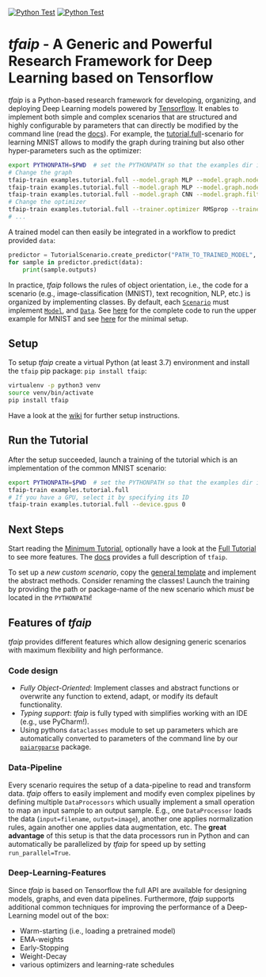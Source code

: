 [![Python Test](https://github.com/Planet-AI-GmbH/tfaip/actions/workflows/python-test.yml/badge.svg)](https://github.com/Planet-AI-GmbH/tfaip/actions/workflows/python-test.yml)
[![Python Test](https://github.com/Planet-AI-GmbH/tfaip/actions/workflows/python-publish.yml/badge.svg)](https://github.com/Planet-AI-GmbH/tfaip/actions/workflows/python-publish.yml)

# _tfaip_ - A Generic and Powerful Research Framework for Deep Learning based on Tensorflow

*tfaip* is a Python-based research framework for developing, organizing, and deploying Deep Learning models powered by [Tensorflow](https://www.tensorflow.org/).
It enables to implement both simple and complex scenarios that are structured and highly configurable by parameters that can directly be modified by the command line (read the [docs](https://tfaip.readthedocs.io)).
For example, the [tutorial.full](examples/tutorial/full)-scenario for learning MNIST allows to modify the graph during training but also other hyper-parameters such as the optimizer:
```bash
export PYTHONPATH=$PWD  # set the PYTHONPATH so that the examples dir is found
# Change the graph
tfaip-train examples.tutorial.full --model.graph MLP --model.graph.nodes 200 100 50 --model.graph.activation relu
tfaip-train examples.tutorial.full --model.graph MLP --model.graph.nodes 200 100 50 --model.graph.activation tanh
tfaip-train examples.tutorial.full --model.graph CNN --model.graph.filters 40 20 --model.graph.dense 100
# Change the optimizer
tfaip-train examples.tutorial.full --trainer.optimizer RMSprop --trainer.optimizer.beta1 0.01 --trainer.optimizer.clip_global_norm 1
# ...
```

A trained model can then easily be integrated in a workflow to predict provided `data`:
```python
predictor = TutorialScenario.create_predictor("PATH_TO_TRAINED_MODEL", PredictorParams())
for sample in predictor.predict(data):
    print(sample.outputs)
```

In practice, _tfaip_ follows the rules of object orientation, i.e., the code for a scenario (e.g., image-classification (MNIST), text recognition, NLP, etc.) is organized by implementing classes.
By default, each [`Scenario`](https://tfaip.readthedocs.io/en/latest/doc.scenario.html) must implement [`Model`](https://tfaip.readthedocs.io/en/latest/doc.model.html), and [`Data`](https://tfaip.readthedocs.io/en/latest/doc.data.html).
See [here](examples/tutorial/full) for the complete code to run the upper example for MNIST and see [here](examples/tutorial/min) for the minimal setup.


## Setup

To setup _tfaip_ create a virtual Python (at least 3.7) environment and install the `tfaip` pip package: `pip install tfaip`:
```bash
virtualenv -p python3 venv
source venv/bin/activate
pip install tfaip
```
Have a look at the [wiki](https://tfaip.readthedocs.io/en/latest/doc.installation.html) for further setup instructions.

## Run the Tutorial

After the setup succeeded, launch a training of the tutorial which is an implementation of the common MNIST scenario:
```bash
export PYTHONPATH=$PWD  # set the PYTHONPATH so that the examples dir is found
tfaip-train examples.tutorial.full
# If you have a GPU, select it by specifying its ID
tfaip-train examples.tutorial.full --device.gpus 0
```

## Next Steps

Start reading the [Minimum Tutorial](examples/tutorial/min), optionally have a look at the [Full Tutorial](examples/tutorial/full) to see more features.
The [docs](https://tfaip.readthedocs.io/en/latest) provides a full description of `tfaip`.

To set up a _new custom scenario_, copy the [general template](examples/template/general) and implement the abstract methods.
Consider renaming the classes!
Launch the training by providing the path or package-name of the new scenario which _must_ be located in the `PYTHONPATH`!

## Features of _tfaip_

_tfaip_ provides different features which allow designing generic scenarios with maximum flexibility and high performance.

### Code design

* _Fully Object-Oriented_: Implement classes and abstract functions or overwrite any function to extend, adapt, or modify its default functionality.
* _Typing support_: _tfaip_ is fully typed with simplifies working with an IDE (e.g., use PyCharm!).
* Using pythons `dataclasses` module to set up parameters which are automatically converted to parameters of the command line by our [`paiargparse`](https://github.com/Planet-AI-GmbH/paiargparse) package.

### Data-Pipeline
Every scenario requires the setup of a data-pipeline to read and transform data.
*tfaip* offers to easily implement and modify even complex pipelines by defining multiple `DataProcessors` which usually implement a small operation to map an input sample to an output sample.
E.g., one `DataProcessor` loads the data (`input=filename`, `output=image`), another one applies normalization rules, again another one applies data augmentation, etc.
The **great advantage** of this setup is that the data processors run in Python and can automatically be parallelized by *tfaip* for speed up by setting `run_parallel=True`.

### Deep-Learning-Features

Since _tfaip_ is based on Tensorflow the full API are available for designing models, graphs, and even data pipelines.
Furthermore, *tfaip* supports additional common techniques for improving the performance of a Deep-Learning model out of the box:

* Warm-starting (i.e., loading a pretrained model)
* EMA-weights
* Early-Stopping
* Weight-Decay
* various optimizers and learning-rate schedules
